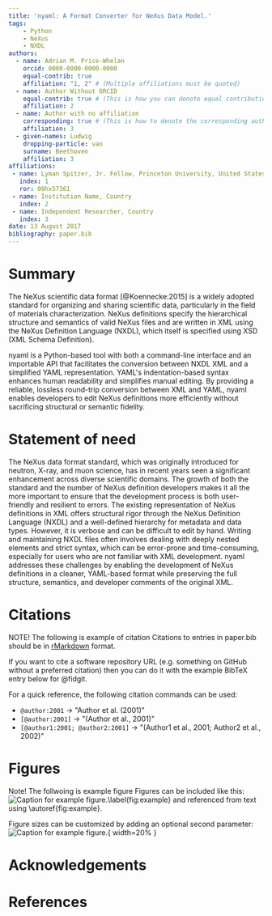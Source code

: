 ```yaml
---
title: 'nyaml: A Format Converter for NeXus Data Model.'
tags:
    - Python
    - NeXus
    - NXDL
authors:
  - name: Adrian M. Price-Whelan
    orcid: 0000-0000-0000-0000
    equal-contrib: true
    affiliation: "1, 2" # (Multiple affiliations must be quoted)
  - name: Author Without ORCID
    equal-contrib: true # (This is how you can denote equal contributions between multiple authors)
    affiliation: 2
  - name: Author with no affiliation
    corresponding: true # (This is how to denote the corresponding author)
    affiliation: 3
  - given-names: Ludwig
    dropping-particle: van
    surname: Beethoven
    affiliation: 3
affiliations:
 - name: Lyman Spitzer, Jr. Fellow, Princeton University, United States
   index: 1
   ror: 00hx57361
 - name: Institution Name, Country
   index: 2
 - name: Independent Researcher, Country
   index: 3
date: 13 August 2017
bibliography: paper.bib
---
```


# Summary

The NeXus scientific data format [@Koennecke:2015] is a widely adopted standard for organizing and sharing scientific data, particularly in the field of materials characterization. NeXus definitions specify the hierarchical structure and semantics of valid NeXus files and are written in XML using the NeXus Definition Language (NXDL), which itself is specified using XSD (XML Schema Definition).

nyaml is a Python-based tool with both a command-line interface and an importable API that facilitates the conversion between NXDL XML and a simplified YAML representation. YAML's indentation-based syntax enhances human readability and simplifies manual editing. By providing a reliable, lossless round-trip conversion between XML and YAML, nyaml enables developers to edit NeXus definitions more efficiently without sacrificing structural or semantic fidelity.

# Statement of need

The NeXus data format standard, which was originally introduced for neutron, X-ray, and muon science, has in recent years seen a significant enhancement across diverse scientific domains. The growth of both the standard and the number of NeXus definition developers makes it all the more important to ensure that the development process is both user-friendly and resilient to errors. The existing representation of NeXus definitions in XML offers structural rigor through the NeXus Definition Language (NXDL) and a well-defined hierarchy for metadata and data types. However, it is verbose and can be difficult to edit by hand. Writing and maintaining NXDL files often involves dealing with deeply nested elements and strict syntax, which can be error-prone and time-consuming, especially for users who are not familiar with XML development. nyaml addresses these challenges by enabling the development of NeXus definitions in a cleaner, YAML-based format while preserving the full structure, semantics, and developer comments of the original XML.

# Citations

NOTE! The following is example of citation
Citations to entries in paper.bib should be in
[rMarkdown](http://rmarkdown.rstudio.com/authoring_bibliographies_and_citations.html)
format.

If you want to cite a software repository URL (e.g. something on GitHub without a preferred
citation) then you can do it with the example BibTeX entry below for @fidgit.

For a quick reference, the following citation commands can be used:
- `@author:2001`  ->  "Author et al. (2001)"
- `[@author:2001]` -> "(Author et al., 2001)"
- `[@author1:2001; @author2:2001]` -> "(Author1 et al., 2001; Author2 et al., 2002)"

# Figures
Note! The follwoing is example figure
Figures can be included like this:
![Caption for example figure.\label{fig:example}](figure.png)
and referenced from text using \autoref{fig:example}.

Figure sizes can be customized by adding an optional second parameter:
![Caption for example figure.](figure.png){ width=20% }

# Acknowledgements

# References

